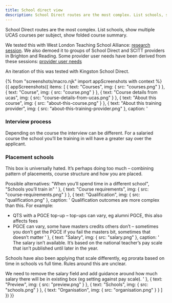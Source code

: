 ```yaml
---
title: School direct view
description: School Direct routes are the most complex. List schools, show multiple UCAS courses per subject, show folded course summary.
---
```

School Direct routes are the most complex. List schools, show multiple UCAS courses per subject, show folded course summary.

We tested this with West London Teaching School Alliance:
[research session](https://lookback.io/watch/mbc9BNqBJjoRkinAE). We also demoed it to groups of School Direct and SCITT providers in Brighton and Reading. Some provider user needs have been derived from these sessions: [provider user needs](https://docs.google.com/document/d/1Jb5uDZBnSFGcCdl3gAF9ggAo1klsEWL-KeSIGGLJpBE/edit)

An iteration of this was tested with Kingston School Direct.

{% from "screenshots/macro.njk" import appScreenshots with context %}
{{ appScreenshots({
  items: [
    {
      text: "Courses",
      img: { src: "courses.png" }
    },
    {
      text: "Course",
      img: { src: "course.png" }
    },
    {
      text: "Course details from ucas",
      img: { src: "course-details-from-ucas.png" }
    },
    {
      text: "About this course",
      img: { src: "about-this-course.png" }
    },
    {
      text: "About this training provider",
      img: { src: "about-this-training-provider.png" },
      caption: '
### Interview process

Depending on the course the interview can be different. For a salaried course the school you’ll be training in will have a greater say over the applicant.

### Placement schools

This box is universally hated. It’s perhaps doing too much – combining pattern of placements, course structure and how you are placed.

Possible alternatives: "When you’ll spend time in a different school", "Schools you’ll train in"
      '
    },
    {
      text: "Course requirements",
      img: { src: "course-requirements.png" }
    },
    {
      text: "Qualification",
      img: { src: "qualification.png" },
      caption: '
Qualification outcomes are more complex than this. For example:

*   QTS with a PGCE top-up – top-ups can vary, eg alumni PGCE, this also affects fees
*   PGCE can vary, some have masters credits others don’t – sometimes you don’t get the PGCE if you fail the masters bit, sometimes that doesn’t matter
      '
    },
    {
      text: "Salary",
      img: { src: "salary.png" },
      caption: '
The salary isn’t available. It’s based on the national teacher’s pay scale that isn’t published until later in the year.

Schools have also been applying that scale differently, eg prorata based on time in schools vs full time. Rules around this are unclear.

We need to remove the salary field and add guidance around how much salary there will be in existing box (eg setting against pay scale).
      '
    },
    {
      text: "Preview",
      img: { src: "preview.png" }
    },
    {
      text: "Schools",
      img: { src: "schools.png" }
    },
    {
      text: "Organisation",
      img: { src: "organisation.png" }
    }
  ]
}) }}
